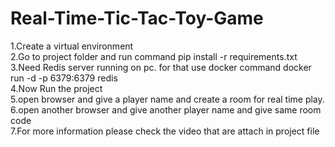 # Real-Time-Tic-Tac-Toy-Game 
1.Create a virtual environment <br/>
2.Go to project folder and run command pip install -r requirements.txt  <br/>
3.Need Redis server running on pc. for that use docker command docker run -d -p 6379:6379 redis  <br/>
4.Now Run the project  <br/>
5.open browser and give a player name and create a room for real time play. <br/>
6.open another browser and give another player name and give same room code  <br/>
7.For more information please check the video that are attach in project file
